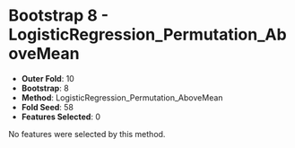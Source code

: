 # Bootstrap 8 - LogisticRegression_Permutation_AboveMean

- **Outer Fold**: 10
- **Bootstrap**: 8
- **Method**: LogisticRegression_Permutation_AboveMean
- **Fold Seed**: 58
- **Features Selected**: 0

No features were selected by this method.
